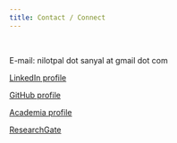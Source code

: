 ```yaml
---
title: Contact / Connect
---
```


<br>

E-mail: nilotpal dot sanyal at gmail dot com

[LinkedIn profile](https://www.linkedin.com/in/nilotpal-sanyal-164b58207/)

[GitHub profile](https://github.com/nilotpalsanyal)

[Academia profile](https://independent.academia.edu/NilotpalSanyal)

[ResearchGate](https://www.researchgate.net/scientific-contributions/Nilotpal-Sanyal-2180083895)
